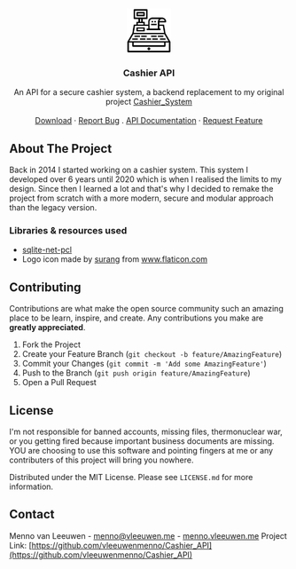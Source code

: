 <!-- PROJECT LOGO -->
<br />
<p align="center">
  <a href="https://github.com/vleeuwenmenno/Cashier_API">
    <img src="https://github.com/vleeuwenmenno/Cashier_API/raw/master/logo.png" alt="Logo" width="80" height="80">
  </a>

  <h3 align="center">Cashier API</h3>

  <p align="center">
    An API for a secure cashier system, a backend replacement to my original project <a href="https://github.com/vleeuwenmenno/Cashier_System">Cashier_System</a>
    <br />
    <br />
    <a href="https://github.com/vleeuwenmenno/Cashier_API/releases">Download</a>
    ·
    <a href="https://github.com/vleeuwenmenno/Cashier_API/issues">Report Bug</a>
    .
    <a href="https://vleeuwenmenno.github.io/Cashier_API/">API Documentation</a>
    ·
    <a href="https://github.com/vleeuwenmenno/Cashier_API/issues">Request Feature</a>
  </p>
</p>


<!-- ABOUT THE PROJECT -->
## About The Project

Back in 2014 I started working on a cashier system. This system I developed over 6 years until 2020 which is when I realised the limits to my design. Since then I learned a lot and that's why I decided to remake the project from scratch with a more modern, secure and modular approach than the legacy version.

### Libraries & resources used

* [sqlite-net-pcl](https://www.nuget.org/packages/sqlite-net-pcl)
* Logo icon made by <a href="https://www.flaticon.com/authors/surang" title="surang">surang</a> from <a href="https://www.flaticon.com/" title="Flaticon"> www.flaticon.com</a>

<!-- CONTRIBUTING -->
## Contributing

Contributions are what make the open source community such an amazing place to be learn, inspire, and create. Any contributions you make are **greatly appreciated**.

1. Fork the Project
2. Create your Feature Branch (`git checkout -b feature/AmazingFeature`)
3. Commit your Changes (`git commit -m 'Add some AmazingFeature'`)
4. Push to the Branch (`git push origin feature/AmazingFeature`)
5. Open a Pull Request


<!-- LICENSE -->
## License


I'm not responsible for banned accounts, missing files, thermonuclear war, 
or you getting fired because important business documents are missing.
YOU are choosing to use this software and pointing fingers at me or any
contributers of this project will bring you nowhere.

Distributed under the MIT License. Please see `LICENSE.md` for more information.

<!-- CONTACT -->
## Contact

Menno van Leeuwen - menno@vleeuwen.me - [menno.vleeuwen.me](https://menno.vleeuwen.me)
Project Link: [https://github.com/vleeuwenmenno/Cashier_API](https://github.com/vleeuwenmenno/Cashier_API)
